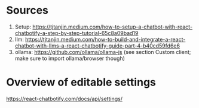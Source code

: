 # Sources

  1. Setup:    https://tjtanjin.medium.com/how-to-setup-a-chatbot-with-react-chatbotify-a-step-by-step-tutorial-65c8a09bad19
  2. llm:      https://tjtanjin.medium.com/how-to-build-and-integrate-a-react-chatbot-with-llms-a-react-chatbotify-guide-part-4-b40cd59fd6e6
  3. ollama:   https://github.com/ollama/ollama-js (see section Custom client; make sure to import ollama/browser though)


# Overview of editable settings

https://react-chatbotify.com/docs/api/settings/
